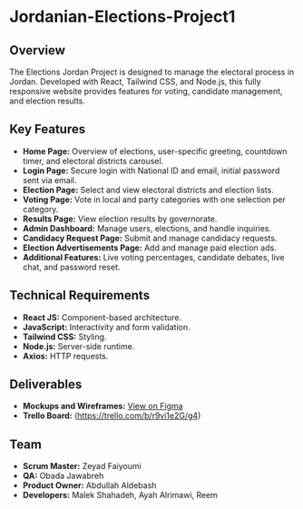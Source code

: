 # Jordanian-Elections-Project1

## Overview

The Elections Jordan Project is designed to manage the electoral process in Jordan. Developed with React, Tailwind CSS, and Node.js, this fully responsive website provides features for voting, candidate management, and election results.

## Key Features

- **Home Page:** Overview of elections, user-specific greeting, countdown timer, and electoral districts carousel.
- **Login Page:** Secure login with National ID and email, initial password sent via email.
- **Election Page:** Select and view electoral districts and election lists.
- **Voting Page:** Vote in local and party categories with one selection per category.
- **Results Page:** View election results by governorate.
- **Admin Dashboard:** Manage users, elections, and handle inquiries.
- **Candidacy Request Page:** Submit and manage candidacy requests.
- **Election Advertisements Page:** Add and manage paid election ads.
- **Additional Features:** Live voting percentages, candidate debates, live chat, and password reset.

## Technical Requirements

- **React JS:** Component-based architecture.
- **JavaScript:** Interactivity and form validation.
- **Tailwind CSS:** Styling.
- **Node.js:** Server-side runtime.
- **Axios:** HTTP requests.

## Deliverables

- **Mockups and Wireframes:** [View on Figma](https://www.figma.com/design/wn00fKAqXsxDGenf1h4R7s/Untitled?node-id=0-1&t=ElgmU950qbRgogmz-0)
- **Trello Board:** (https://trello.com/b/r9vi1e2G/g4)

## Team

- **Scrum Master:** Zeyad Faiyoumi
- **QA:** Obada Jawabreh
- **Product Owner:** Abdullah Aldebash
- **Developers:** Malek Shahadeh, Ayah Alrimawi, Reem
